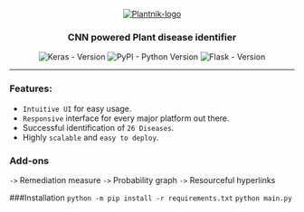 <p align="center">
  <a href="" rel="noopener">
 <img src="https://cdn.discordapp.com/attachments/540056822435020805/563378068069154842/d0aa439c-1703-4ea6-af79-2b22a9e64cbf.png" alt="Plantnik-logo"></a>
</p>

<h3 align="center">CNN powered Plant disease identifier</h3>



<div align="center">

![Keras - Version](https://img.shields.io/badge/keras-2.2.4-orange.svg) ![PyPI - Python Version](https://img.shields.io/badge/python%20-3.6.6-blue.svg) ![Flask - Version](https://img.shields.io/badge/Flask-1.0.2-brightgreen.svg) 

</div>

------------------------------------------

### Features:

- `Intuitive UI` for easy usage.
- `Responsive` interface for every major platform out there.
- Successful identification of `26 Diseases`.
- Highly `scalable` and `easy to deploy`.



### Add-ons
`->` Remediation measure
`->` Probability graph
`->` Resourceful hyperlinks

###Installation
```python -m pip install -r requirements.txt```
```python main.py```


